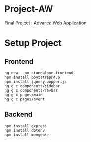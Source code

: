 # Project-AW
Final Project : Advance Web Application

# Setup Project
## Frontend
```
ng new --no-standalone frontend
npm install bootstrap@4.6
npm install jquery popper.js
ng g c components/sidebar
ng g c components/navbar
ng g c pages/main
ng g c pages/event
```
## Backend
```
npm install express
npm install dotenv
npm install mongoose
```
